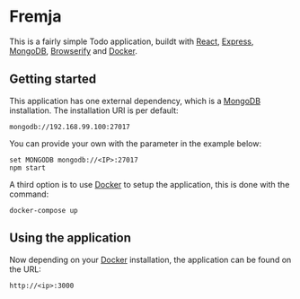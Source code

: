 # Fremja

This is a fairly simple Todo application, buildt with [React](https://facebook.github.io/react/), [Express](http://expressjs.com/), [MongoDB](https://www.mongodb.org/), [Browserify](http://browserify.org/) and [Docker](https://www.docker.com/).

## Getting started

This application has one external dependency, which is a [MongoDB](https://www.mongodb.org/) installation. The installation URI is per default:

    mongodb://192.168.99.100:27017

You can provide your own with the parameter in the example below:

    set MONGODB mongodb://<IP>:27017
    npm start

A third option is to use [Docker](https://www.docker.com/) to setup the application, this is done with the command:

    docker-compose up

## Using the application

Now depending on your [Docker](https://www.docker.com/) installation, the application can be found on the URL:

    http://<ip>:3000
